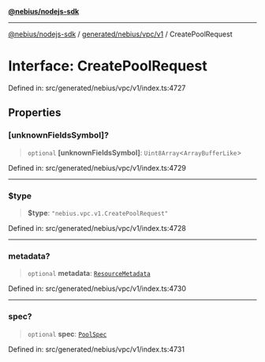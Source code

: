 [**@nebius/nodejs-sdk**](../../../../../README.md)

***

[@nebius/nodejs-sdk](../../../../../README.md) / [generated/nebius/vpc/v1](../README.md) / CreatePoolRequest

# Interface: CreatePoolRequest

Defined in: src/generated/nebius/vpc/v1/index.ts:4727

## Properties

### \[unknownFieldsSymbol\]?

> `optional` **\[unknownFieldsSymbol\]**: `Uint8Array`\<`ArrayBufferLike`\>

Defined in: src/generated/nebius/vpc/v1/index.ts:4729

***

### $type

> **$type**: `"nebius.vpc.v1.CreatePoolRequest"`

Defined in: src/generated/nebius/vpc/v1/index.ts:4728

***

### metadata?

> `optional` **metadata**: [`ResourceMetadata`](../../../common/v1/interfaces/ResourceMetadata.md)

Defined in: src/generated/nebius/vpc/v1/index.ts:4730

***

### spec?

> `optional` **spec**: [`PoolSpec`](PoolSpec.md)

Defined in: src/generated/nebius/vpc/v1/index.ts:4731
